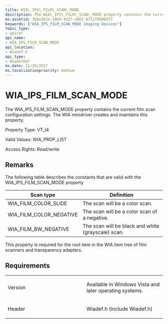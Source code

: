 ```yaml
---
title: WIA\_IPS\_FILM\_SCAN\_MODE
description: The WIA\_IPS\_FILM\_SCAN\_MODE property contains the current film scan configuration settings. The WIA minidriver creates and maintains this property.
ms.assetid: 3bbe362e-1868-4327-a862-8711f09969f7
keywords: ["WIA_IPS_FILM_SCAN_MODE Imaging Devices"]
topic_type:
- apiref
api_name:
- WIA_IPS_FILM_SCAN_MODE
api_location:
- Wiadef.h
api_type:
- HeaderDef
ms.date: 11/28/2017
ms.localizationpriority: medium
---
```


# WIA\_IPS\_FILM\_SCAN\_MODE


The WIA\_IPS\_FILM\_SCAN\_MODE property contains the current film scan configuration settings. The WIA minidriver creates and maintains this property.

Property Type: VT\_I4

Valid Values: WIA\_PROP\_LIST

Access Rights: Read/write

Remarks
-------

The following table describes the constants that are valid with the WIA\_IPS\_FILM\_SCAN\_MODE property

| Scan type                  | Definition                                         |
|----------------------------|----------------------------------------------------|
| WIA\_FILM\_COLOR\_SLIDE    | The scan will be a color scan.                     |
| WIA\_FILM\_COLOR\_NEGATIVE | The scan will be a color scan of a negative.       |
| WIA\_FILM\_BW\_NEGATIVE    | The scan will be black and white (grayscale) scan. |

 

This property is required for the root item in the WIA item tree of film scanners and transparency adapters.

Requirements
------------

<table>
<colgroup>
<col width="50%" />
<col width="50%" />
</colgroup>
<tbody>
<tr class="odd">
<td><p>Version</p></td>
<td><p>Available in Windows Vista and later operating systems.</p></td>
</tr>
<tr class="even">
<td><p>Header</p></td>
<td>Wiadef.h (include Wiadef.h)</td>
</tr>
</tbody>
</table>

 

 





